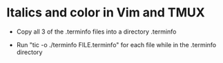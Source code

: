 # Italics and color in Vim and TMUX

* Copy all 3 of the .terminfo files into a directory .terminfo

* Run "tic -o ./terminfo FILE.terminfo" for each file while in the .terminfo directory
